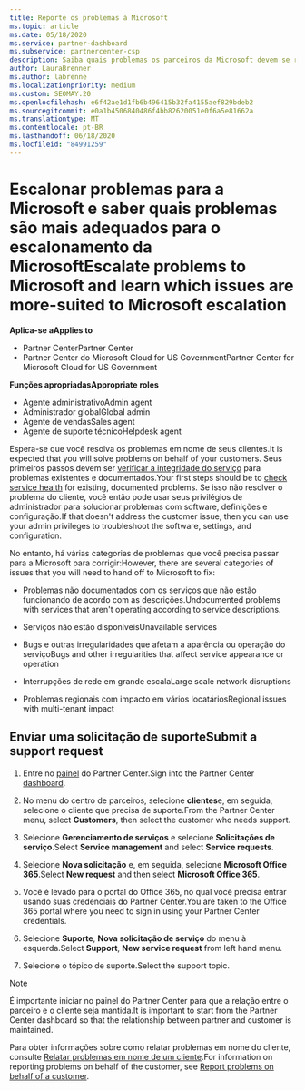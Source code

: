 ```yaml
---
title: Reporte os problemas à Microsoft
ms.topic: article
ms.date: 05/18/2020
ms.service: partner-dashboard
ms.subservice: partnercenter-csp
description: Saiba quais problemas os parceiros da Microsoft devem se resolver para seus clientes e quais problemas eles podem precisar escalonar para a Microsoft.
author: LauraBrenner
ms.author: labrenne
ms.localizationpriority: medium
ms.custom: SEOMAY.20
ms.openlocfilehash: e6f42ae1d1fb6b496415b32fa4155aef829bdeb2
ms.sourcegitcommit: e0a1b4506840486f4bb82620051e0f6a5e81662a
ms.translationtype: MT
ms.contentlocale: pt-BR
ms.lasthandoff: 06/18/2020
ms.locfileid: "84991259"
---
```

# <a name="escalate-problems-to-microsoft-and-learn-which-issues-are-more-suited-to-microsoft-escalation"></a><span data-ttu-id="47fea-103">Escalonar problemas para a Microsoft e saber quais problemas são mais adequados para o escalonamento da Microsoft</span><span class="sxs-lookup"><span data-stu-id="47fea-103">Escalate problems to Microsoft and learn which issues are more-suited to Microsoft escalation</span></span>  

<span data-ttu-id="47fea-104">**Aplica-se a**</span><span class="sxs-lookup"><span data-stu-id="47fea-104">**Applies to**</span></span>

- <span data-ttu-id="47fea-105">Partner Center</span><span class="sxs-lookup"><span data-stu-id="47fea-105">Partner Center</span></span>
- <span data-ttu-id="47fea-106">Partner Center do Microsoft Cloud for US Government</span><span class="sxs-lookup"><span data-stu-id="47fea-106">Partner Center for Microsoft Cloud for US Government</span></span>

<span data-ttu-id="47fea-107">**Funções apropriadas**</span><span class="sxs-lookup"><span data-stu-id="47fea-107">**Appropriate roles**</span></span>

- <span data-ttu-id="47fea-108">Agente administrativo</span><span class="sxs-lookup"><span data-stu-id="47fea-108">Admin agent</span></span>
- <span data-ttu-id="47fea-109">Administrador global</span><span class="sxs-lookup"><span data-stu-id="47fea-109">Global admin</span></span>
- <span data-ttu-id="47fea-110">Agente de vendas</span><span class="sxs-lookup"><span data-stu-id="47fea-110">Sales agent</span></span>
- <span data-ttu-id="47fea-111">Agente de suporte técnico</span><span class="sxs-lookup"><span data-stu-id="47fea-111">Helpdesk agent</span></span>

<span data-ttu-id="47fea-112">Espera-se que você resolva os problemas em nome de seus clientes.</span><span class="sxs-lookup"><span data-stu-id="47fea-112">It is expected that you will solve problems on behalf of your customers.</span></span> <span data-ttu-id="47fea-113">Seus primeiros passos devem ser [verificar a integridade do serviço](check-service-health.md) para problemas existentes e documentados.</span><span class="sxs-lookup"><span data-stu-id="47fea-113">Your first steps should be to [check service health](check-service-health.md) for existing, documented problems.</span></span> <span data-ttu-id="47fea-114">Se isso não resolver o problema do cliente, você então pode usar seus privilégios de administrador para solucionar problemas com software, definições e configuração.</span><span class="sxs-lookup"><span data-stu-id="47fea-114">If that doesn't address the customer issue, then you can use your admin privileges to troubleshoot the software, settings, and configuration.</span></span>

<span data-ttu-id="47fea-115">No entanto, há várias categorias de problemas que você precisa passar para a Microsoft para corrigir:</span><span class="sxs-lookup"><span data-stu-id="47fea-115">However, there are several categories of issues that you will need to hand off to Microsoft to fix:</span></span>

- <span data-ttu-id="47fea-116">Problemas não documentados com os serviços que não estão funcionando de acordo com as descrições.</span><span class="sxs-lookup"><span data-stu-id="47fea-116">Undocumented problems with services that aren't operating according to service descriptions.</span></span>

- <span data-ttu-id="47fea-117">Serviços não estão disponíveis</span><span class="sxs-lookup"><span data-stu-id="47fea-117">Unavailable services</span></span>

- <span data-ttu-id="47fea-118">Bugs e outras irregularidades que afetam a aparência ou operação do serviço</span><span class="sxs-lookup"><span data-stu-id="47fea-118">Bugs and other irregularities that affect service appearance or operation</span></span>

- <span data-ttu-id="47fea-119">Interrupções de rede em grande escala</span><span class="sxs-lookup"><span data-stu-id="47fea-119">Large scale network disruptions</span></span>

- <span data-ttu-id="47fea-120">Problemas regionais com impacto em vários locatários</span><span class="sxs-lookup"><span data-stu-id="47fea-120">Regional issues with multi-tenant impact</span></span>

## <a name="submit-a-support-request"></a><span data-ttu-id="47fea-121">Enviar uma solicitação de suporte</span><span class="sxs-lookup"><span data-stu-id="47fea-121">Submit a support request</span></span>

1. <span data-ttu-id="47fea-122">Entre no [painel](https://partner.microsoft.com/dashboard) do Partner Center.</span><span class="sxs-lookup"><span data-stu-id="47fea-122">Sign into the Partner Center [dashboard](https://partner.microsoft.com/dashboard).</span></span>

2. <span data-ttu-id="47fea-123">No menu do centro de parceiros, selecione **clientes**e, em seguida, selecione o cliente que precisa de suporte.</span><span class="sxs-lookup"><span data-stu-id="47fea-123">From the Partner Center menu, select **Customers**, then select the customer who needs support.</span></span>

3. <span data-ttu-id="47fea-124">Selecione **Gerenciamento de serviços** e selecione **Solicitações de serviço**.</span><span class="sxs-lookup"><span data-stu-id="47fea-124">Select **Service management** and select **Service requests**.</span></span>

4. <span data-ttu-id="47fea-125">Selecione **Nova solicitação** e, em seguida, selecione **Microsoft Office 365**.</span><span class="sxs-lookup"><span data-stu-id="47fea-125">Select **New request** and then select **Microsoft Office 365**.</span></span>

5. <span data-ttu-id="47fea-126">Você é levado para o portal do Office 365, no qual você precisa entrar usando suas credenciais do Partner Center.</span><span class="sxs-lookup"><span data-stu-id="47fea-126">You are taken to the Office 365 portal where you need to sign in using your Partner Center credentials.</span></span>

6. <span data-ttu-id="47fea-127">Selecione **Suporte**, **Nova solicitação de serviço** do menu à esquerda.</span><span class="sxs-lookup"><span data-stu-id="47fea-127">Select **Support**, **New service request** from left hand menu.</span></span>

7. <span data-ttu-id="47fea-128">Selecione o tópico de suporte.</span><span class="sxs-lookup"><span data-stu-id="47fea-128">Select the support topic.</span></span>

>[!NOTE]
><span data-ttu-id="47fea-129">É importante iniciar no painel do Partner Center para que a relação entre o parceiro e o cliente seja mantida.</span><span class="sxs-lookup"><span data-stu-id="47fea-129">It is important to start from the Partner Center dashboard so that the relationship between partner and customer is maintained.</span></span> 


<span data-ttu-id="47fea-130">Para obter informações sobre como relatar problemas em nome do cliente, consulte [Relatar problemas em nome de um cliente](report-problems-on-behalf-of-a-customer.md).</span><span class="sxs-lookup"><span data-stu-id="47fea-130">For information on reporting problems on behalf of the customer, see [Report problems on behalf of a customer](report-problems-on-behalf-of-a-customer.md).</span></span>

 

 



